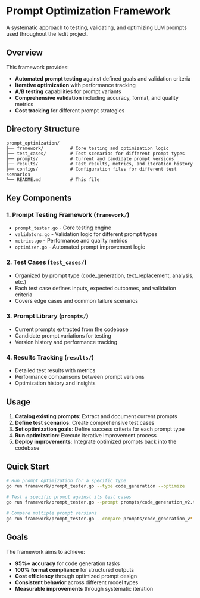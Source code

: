 # Prompt Optimization Framework

A systematic approach to testing, validating, and optimizing LLM prompts used throughout the ledit project.

## Overview

This framework provides:
- **Automated prompt testing** against defined goals and validation criteria
- **Iterative optimization** with performance tracking
- **A/B testing** capabilities for prompt variants
- **Comprehensive validation** including accuracy, format, and quality metrics
- **Cost tracking** for different prompt strategies

## Directory Structure

```
prompt_optimization/
├── framework/          # Core testing and optimization logic
├── test_cases/         # Test scenarios for different prompt types
├── prompts/            # Current and candidate prompt versions
├── results/            # Test results, metrics, and iteration history
├── configs/            # Configuration files for different test scenarios
└── README.md           # This file
```

## Key Components

### 1. Prompt Testing Framework (`framework/`)
- `prompt_tester.go` - Core testing engine
- `validators.go` - Validation logic for different prompt types
- `metrics.go` - Performance and quality metrics
- `optimizer.go` - Automated prompt improvement logic

### 2. Test Cases (`test_cases/`)
- Organized by prompt type (code_generation, text_replacement, analysis, etc.)
- Each test case defines inputs, expected outcomes, and validation criteria
- Covers edge cases and common failure scenarios

### 3. Prompt Library (`prompts/`)
- Current prompts extracted from the codebase
- Candidate prompt variations for testing
- Version history and performance tracking

### 4. Results Tracking (`results/`)
- Detailed test results with metrics
- Performance comparisons between prompt versions
- Optimization history and insights

## Usage

1. **Catalog existing prompts**: Extract and document current prompts
2. **Define test scenarios**: Create comprehensive test cases
3. **Set optimization goals**: Define success criteria for each prompt type
4. **Run optimization**: Execute iterative improvement process
5. **Deploy improvements**: Integrate optimized prompts back into the codebase

## Quick Start

```bash
# Run prompt optimization for a specific type
go run framework/prompt_tester.go --type code_generation --optimize

# Test a specific prompt against its test cases  
go run framework/prompt_tester.go --prompt prompts/code_generation_v2.txt --validate

# Compare multiple prompt versions
go run framework/prompt_tester.go --compare prompts/code_generation_v*.txt
```

## Goals

The framework aims to achieve:
- **95%+ accuracy** for code generation tasks
- **100% format compliance** for structured outputs
- **Cost efficiency** through optimized prompt design
- **Consistent behavior** across different model types
- **Measurable improvements** through systematic iteration